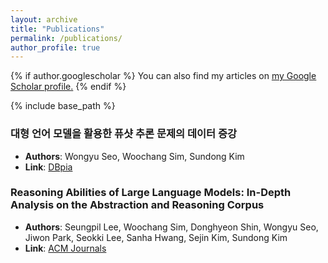 ```yaml
---
layout: archive
title: "Publications"
permalink: /publications/
author_profile: true
---
```


{% if author.googlescholar %}
  You can also find my articles on <u><a href="{{author.googlescholar}}">my Google Scholar profile</a>.</u>
{% endif %}

{% include base_path %}

### 대형 언어 모델을 활용한 퓨샷 추론 문제의 데이터 증강
* **Authors**: Wongyu Seo, Woochang Sim, Sundong Kim
* **Link**: [DBpia](https://www.dbpia.co.kr/journal/articleDetail?nodeId=NODE11705093)

### Reasoning Abilities of Large Language Models: In-Depth Analysis on the Abstraction and Reasoning Corpus
* **Authors**: Seungpil Lee, Woochang Sim, Donghyeon Shin, Wongyu Seo, Jiwon Park, Seokki Lee, Sanha Hwang, Sejin Kim, Sundong Kim
* **Link**: [ACM Journals](https://dl.acm.org/doi/10.1145/3712701)